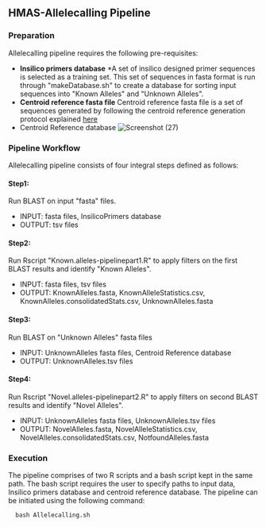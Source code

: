 ## HMAS-Allelecalling Pipeline

### Preparation
Allelecalling pipeline requires the following pre-requisites:
* **Insilico primers database**
*A set of insilico designed primer sequences is selected as a training set. This set of sequences in fasta format is run through "makeDatabase.sh" to create a database for sorting input sequences into "Known Alleles" and "Unknown Alleles".
* **Centroid reference fasta file**
Centroid reference fasta file is a set of sequences generated by following the centroid reference generation protocol explained [here](https://github.com/aminaDBM/HMAS-Allelecalling-Pipeline/tree/main/Centroid_Reference)
* Centroid Reference database
![Screenshot (27)](https://user-images.githubusercontent.com/93733968/228119977-c15fa1ab-7025-4b26-b957-daeef87e0622.png)


### Pipeline Workflow
Allelecalling pipeline consists of four integral steps defined as follows:

#### Step1:

Run BLAST on input "fasta" files.
* INPUT: fasta files, InsilicoPrimers database
* OUTPUT: tsv files

#### Step2:

Run Rscript "Known.alleles-pipelinepart1.R" to apply filters on the first BLAST results and identify "Known Alleles".
* INPUT: fasta files, tsv files
* OUTPUT: KnownAlleles.fasta, KnownAlleleStatistics.csv, KnownAlleles.consolidatedStats.csv, UnknownAlleles.fasta

#### Step3:

Run BLAST on "Unknown Alleles" fasta files
* INPUT: UnknownAlleles fasta files, Centroid Reference database
* OUTPUT: UnknownAlleles.tsv files

#### Step4:

Run Rscript "Novel.alleles-pipelinepart2.R" to apply filters on second BLAST results and identify "Novel Alleles".
* INPUT: UnknownAlleles fasta files, UnknownAlleles.tsv files
* OUTPUT: NovelAlleles.fasta, NovelAlleleStatistics.csv, NovelAlleles.consolidatedStats.csv, NotfoundAlleles.fasta

### Execution

The pipeline comprises of two R scripts and a bash script kept in the same path. The bash script requires the user to specify paths to input data, Insilico primers database and centroid reference database. 
The pipeline can be initiated using the following command:

      bash Allelecalling.sh
  
